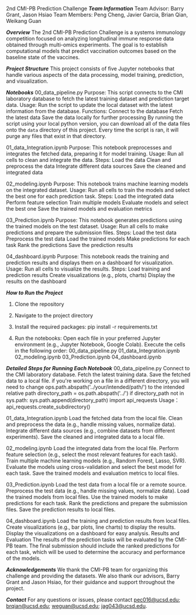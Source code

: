 2nd CMI-PB Prediction Challenge
*********************************Team Information*********************************
Team Advisor: Barry Grant, Jason Hsiao
Team Members: Peng Cheng, Javier Garcia, Brian Qian, Weikang Guan

*********************************Overview*********************************
The 2nd CMI-PB Prediction Challenge is a systems immunology competition focused on analyzing longitudinal immune response data obtained through multi-omics experiments. The goal is to establish computational models that predict vaccination outcomes based on the baseline state of the vaccines.

*********************************Project Structure*********************************
This project consists of five Jupyter notebooks that handle various aspects of the data processing, model training, prediction, and visualization.

*********************************Notebooks*********************************
00_data_pipeline.py
	Purpose: 
		This script connects to the CMI laboratory database to fetch the latest training dataset and prediction target data.
	Usage: 
		Run the script to update the local dataset with the latest information from the database.
	Functions:
		Connect to the database
		Fetch the latest data
		Save the data locally for further processing
		By running the script using your local python version, you can download all of the data files onto the `data` directory of this project. 
		Every time the script is ran, it will purge any files that exist in that directory.

01_data_Integration.ipynb
	Purpose: 
		This notebook preprocesses and integrates the fetched data, preparing it for model training.
	Usage: 
		Run all cells to clean and integrate the data.
	Steps:
		Load the data
		Clean and preprocess the data
		Integrate different data sources
		Save the cleaned and integrated data

02_modeling.ipynb
	Purpose: 
		This notebook trains machine learning models on the integrated dataset.
	Usage: 
		Run all cells to train the models and select the best one for each prediction task.
	Steps:
		Load the integrated data
		Perform feature selection
		Train multiple models
		Evaluate models and select the best one
		Save the trained models and evaluation metrics

03_Prediction.ipynb
	Purpose: 
		This notebook generates predictions using the trained models on the test dataset.
	Usage: 
		Run all cells to make predictions and prepare the submission files.
	Steps:
		Load the test data
		Preprocess the test data
		Load the trained models
		Make predictions for each task
		Rank the predictions
		Save the prediction results

04_dashboard.ipynb
	Purpose: 
		This notebook reads the training and prediction results and displays them on a dashboard for visualization.
	Usage: 
		Run all cells to visualize the results.
	Steps:
		Load training and prediction results
		Create visualizations (e.g., plots, charts)
		Display the results on the dashboard

*********************************How to Run the Project*********************************
1. Clone the repository

2. Navigate to the project directory

3. Install the required packages: 
	pip install -r requirements.txt

4. Run the notebooks:
	Open each file in your preferred Jupyter environment (e.g., Jupyter Notebook, Google Colab).
	Execute the cells in the following order:
		00_data_pipeline.py
		01_data_Integration.ipynb
		02_modeling.ipynb
		03_Prediction.ipynb
		04_dashboard.ipynb

*********************************Detailed Steps for Running Each Notebook*********************************
00_data_pipeline.py
	Connect to the CMI laboratory database.
	Fetch the latest training data.
	Save the fetched data to a local file.
	if you're working on a file in a different directory, you will need to change ops.path.abspath('../your/intended/path/') to the intended relative path
directory_path = os.path.abspath('../')
	if directory_path not in sys.path:
	sys.path.append(directory_path)
		import api_requests
	Usage： api_requests.create_subdirectory()

01_data_Integration.ipynb
	Load the fetched data from the local file.
	Clean and preprocess the data (e.g., handle missing values, normalize data).
	Integrate different data sources (e.g., combine datasets from different experiments).
	Save the cleaned and integrated data to a local file.

02_modeling.ipynb
	Load the integrated data from the local file.
	Perform feature selection (e.g., select the most relevant features for each task).
	Train multiple machine learning models (e.g., Random Forest, Lasso, SVR).
	Evaluate the models using cross-validation and select the best model for each task.
	Save the trained models and evaluation metrics to local files.

03_Prediction.ipynb
	Load the test data from a local file or a remote source.
	Preprocess the test data (e.g., handle missing values, normalize data).
	Load the trained models from local files.
	Use the trained models to make predictions for each task.
	Rank the predictions and prepare the submission files.
	Save the prediction results to local files.

04_dashboard.ipynb
	Load the training and prediction results from local files.
	Create visualizations (e.g., bar plots, line charts) to display the results.
	Display the visualizations on a dashboard for easy analysis.
	Results and Evaluation
	The results of the prediction tasks will be evaluated by the CMI-PB team. The final submission should include the ranked 	predictions for each task, which will be used to determine the accuracy and performance of the models.

*********************************Acknowledgements*********************************
We thank the CMI-PB team for organizing this challenge and providing the datasets. We also thank our advisors, Barry Grant and Jason Hsiao, for their guidance and support throughout the project.

*********************************Contact*********************************
For any questions or issues, please contact pec016@ucsd.edu; brqian@ucsd.edu; weguan@ucsd.edu; jag043@ucsd.edu.